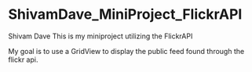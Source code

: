 # ShivamDave_MiniProject_FlickrAPI
Shivam Dave
This is my miniproject utilizing the FlickrAPI

My goal is to use a GridView to display the public feed found through the flickr api.
